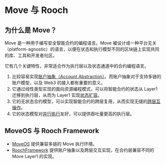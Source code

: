 # Move 与 Rooch

## 为什么是 Move？

Move 是一种用于编写安全智能合约的编程语言。Move 被设计成一种平台无关（platform-agnostic）的语言，以便在状态和执行模型不同的区块链上实现共同的库、工具和开发者社区。

它有几个关键特性，非常适合作为执行层以及状态通道中的合约编程语言。

1. 比较容易实现[账户抽象（Account Abstraction）](02-account-abstraction.md)。而账户抽象对于支持多链的账户模型，以及 Web3 的接入都有重要的意义。
2. 它通过线性类型实现的面向资源编程模式，可以将智能合约的状态从 Layer1 迁移到执行层，从而为 Layer1 实现[状态扩容](../06-state-scaling.md)。
3. 它的无状态合约模型，可以实现智能合约的跨层复用，从而实现无缝的[跨层互操作](01-cross-layer-interoperability.md)。 
4. 它的状态模型对[并行执行](../05-parallel-transaction-execution.md)友好，可以提供吞吐量更高的执行层。

## MoveOS 与 Rooch Framework

* [MoveOS](04-moveos.md) 提供兼容多链的 Move 执行环境。
* [RoochFramework](03-rooch-framework.md) 提供账户抽象以及跨层交互实现，在合约层兼容不同的 Move Layer1 的实现。